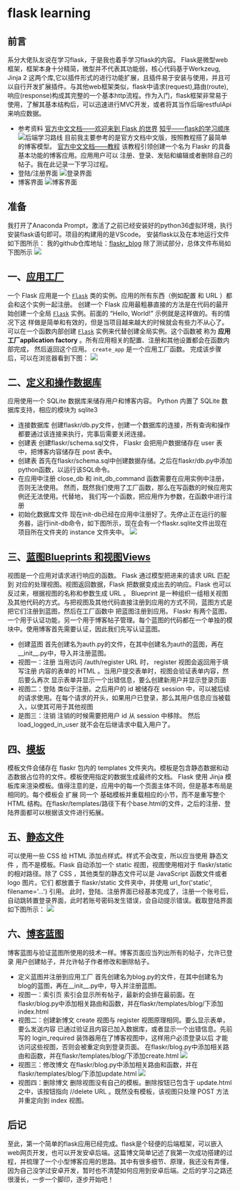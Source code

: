 # flask learning
## 前言
系分大佬队友说在学习flask，于是我也着手学习flask的内容。
Flask是微型web框架，框架本身十分精简，微型并不代表其功能弱，核心代码基于Werkzeug, Jinja 2 这两个库,它以插件形式的进行功能扩展，且插件易于安装与使用，并且可以自行开发扩展插件。与其他web框架类似，flask中请求(request),路由(route),响应(response)构成其完整的一个基本http流程。作为入门，flask框架非常易于使用，了解其基本结构后，可以迅速进行MVC开发，或者将其当作后端restfulApi来响应数据。
- 参考资料
[官方中文文档——欢迎来到 Flask 的世界](http://dormousehole.readthedocs.io/en/latest/index.html)
[知乎——flask的学习顺序](https://www.zhihu.com/question/20135205)
![后端学习路线](http://www.runoob.com/wp-content/uploads/2018/01/weblearnpath3.png)
目前我主要参考的是官方文档中文版，按照教程搭了最简单的博客模型。
[官方中文文档——教程](http://dormousehole.readthedocs.io/en/latest/tutorial/index.html)
该教程引领创建一个名为 Flaskr 的具备基本功能的博客应用。应用用户可以 注册、登录、发贴和编辑或者删除自己的帖子。我在此记录一下学习过程。
- 登陆/注册界面
![登录界面](https://github.com/zichang06/markdownPics/blob/master/flask1.png?raw=true)
- 博客界面
![博客界面](https://github.com/zichang06/markdownPics/blob/master/flask2.png?raw=true)

## 准备
我打开了Anaconda Prompt，激活了之前已经安装好的python36虚拟环境，执行安装flask语句即可。项目的构建用的是VScode。
安装flask以及在本地运行文件如下图所示：
我的github仓库地址：[flaskr_blog](https://github.com/zichang06/flaskr_blog)
除了测试部分，总体文件布局如下图所示
![](https://github.com/zichang06/markdownPics/blob/master/flas31.png?raw=true)

## 一、[应用工厂](http://dormousehole.readthedocs.io/en/latest/tutorial/factory.html)

一个 Flask 应用是一个 [`Flask`](http://dormousehole.readthedocs.io/en/latest/api.html#flask.Flask) 类的实例。应用的所有东西（例如配置 和 URL ）都会和这个实例一起注册。
创建一个 Flask 应用最粗暴直接的方法是在代码的最开始创建一个全局 [`Flask`](http://dormousehole.readthedocs.io/en/latest/api.html#flask.Flask) 实例。前面的 “Hello, World!” 示例就是这样做的。有的情况下这 样做是简单和有效的，但是当项目越来越大的时候就会有些力不从心了。
可以在一个函数内部创建 [`Flask`](http://dormousehole.readthedocs.io/en/latest/api.html#flask.Flask) 实例来代替创建全局实例。这个函数被 称为 **应用工厂application factory** 。所有应用相关的配置、注册和其他设置都会在函数内部完成， 然后返回这个应用。
`create_app` 是一个应用工厂函数。
完成该步骤后，可以在浏览器看到下图：
![](https://github.com/zichang06/markdownPics/blob/master/flask5.png?raw=true)
## 二、[定义和操作数据库](http://dormousehole.readthedocs.io/en/latest/tutorial/database.html)
应用使用一个 SQLite 数据库来储存用户和博客内容。 Python 内置了 SQLite 数据库支持，相应的模块为 sqlite3 
- 连接数据库
	创建flaskr/db.py文件，创建一个数据库的连接，所有查询和操作都要通过该连接来执行，完事后需要关闭连接。
- 创建表
	创建flaskr/schema.sql文件， Flaskr 会把用户数据储存在 user 表中，把博客内容储存在 post 表中。
- 创建表
	首先在flaskr/schema.sql中创建数据存储。之后在flaskr/db.py中添加python函数，以运行该SQL命令。
- 在应用中注册
	close_db 和 init_db_command 函数需要在应用实例中注册，否则无法使用。 然而，既然我们使用了工厂函数，那么在写函数的时候应用实例还无法使用。代替地， 我们写一个函数，把应用作为参数，在函数中进行注册
- 初始化数据库文件
	现在init-db已经在应用中注册好了。先停止正在运行的服务器，运行init-db命令，如下图所示，现在会有一个flaskr.sqlite文件出现在项目所在文件夹的 instance 文件夹中。
	![](https://github.com/zichang06/markdownPics/blob/master/flask8.png?raw=true)

## 三、[蓝图Blueprints 和视图Views](http://dormousehole.readthedocs.io/en/latest/tutorial/views.html)
视图是一个应用对请求进行响应的函数。 Flask 通过模型把进来的请求 URL 匹配到 对应的处理视图。视图返回数据，Flask 把数据变成出去的响应。Flask 也可以反过来，根据视图的名称和参数生成 URL 。
Blueprint 是一种组织一组相关视图及其他代码的方式。与把视图及其他代码直接注册到应用的方式不同，蓝图方式是把它们注册到蓝图，然后在工厂函数中 把蓝图注册到应用。
Flaskr 有两个蓝图，一个用于认证功能，另一个用于博客帖子管理。每个蓝图的代码都在一个单独的模块中。使用博客首先需要认证，因此我们先写认证蓝图。
- 创建蓝图
	首先创建名为auth.py的文件，在其中创建名为auth的蓝图，再在__init__.py中，导入并注册蓝图。
- 视图一：注册
	当用访问 /auth/register URL 时， register 视图会返回用于填写注册 内容的表单的 HTML 。当用户提交表单时，视图会验证表单内容，然后要么再次 显示表单并显示一个出错信息，要么创建新用户并显示登录页面
- 视图二：登陆
	类似于注册。之后用户的 id 被储存在 session 中，可以被后续的请求使用。在每个请求的开头，如果用户已登录，那么其用户信息应当被载入，以使其可用于其他视图
- 是图三：注销
	注销的时候需要把用户 id 从 session 中移除。 然后 load_logged_in_user 就不会在后继请求中载入用户了。

## 四、[模板](http://dormousehole.readthedocs.io/en/latest/tutorial/templates.html)
模板文件会储存在 flaskr 包内的 templates 文件夹内。模板是包含静态数据和动态数据占位符的文件。模板使用指定的数据生成最终的文档。 Flask 使用 Jinja 模板库来渲染模板。值得注意的是，应用中的每一个页面主体不同，但是基本布局是相同的。每个模板会 扩展 同一个 基础模板并重载相应的小节，而不是重写整个 HTML 结构。在flaskr/templates/路径下有个base.html的文件，之后的注册、登陆界面都可以根据该文件进行拓展。

## 五、[静态文件](http://dormousehole.readthedocs.io/en/latest/tutorial/static.html)
可以使用一些 CSS 给 HTML 添加点样式。样式不会改变，所以应当使用 静态文件 ，而不是模板。Flask 自动添加一个 static 视图，视图使用相对于 flaskr/static 的相对路径。除了 CSS ，其他类型的静态文件可以是 JavaScript 函数文件或者 logo 图片。它们 都放置于 flaskr/static 文件夹中，并使用 url_for('static', filename='...') 引用。
此时，登陆、注册界面已经基本完成了，注册一个账号后，自动跳转置登录界面，此时若账号密码发生错误，会自动提示错误。截取登陆界面如下图所示：
![](https://github.com/zichang06/markdownPics/blob/master/flask9.png?raw=true)

## 六、[博客蓝图](http://dormousehole.readthedocs.io/en/latest/tutorial/blog.html)
博客蓝图与验证蓝图所使用的技术一样。博客页面应当列出所有的帖子，允许已登录 用户创建帖子，并允许帖子作者修改和删除帖子。
- 定义蓝图并注册到应用工厂
	首先创建名为blog.py的文件，在其中创建名为blog的蓝图，再在__init__.py中，导入并注册蓝图。
- 视图一：索引页
	索引会显示所有帖子，最新的会排在最前面。在flaskr/blog.py中添加相关路由和函数，并在flaskr/templates/blog/下添加index.html
- 视图二：创建新博文
	create 视图与 register 视图原理相同。要么显示表单，要么发送内容 已通过验证且内容已加入数据库，或者显示一个出错信息。先前写的 login_required 装饰器用在了博客视图中，这样用户必须登录以后 才能访问这些视图，否则会被重定向到登录页面。
	在flaskr/blog.py中添加相关路由和函数，并在flaskr/templates/blog/下添加create.html
	![](https://github.com/zichang06/markdownPics/blob/master/flask11.png?raw=true)
- 视图三：修改博文
	在flaskr/blog.py中添加相关路由和函数，并在flaskr/templates/blog/下添加update.html
	![](https://github.com/zichang06/markdownPics/blob/master/flask10.png?raw=true)
- 视图四：删除博文
	删除视图没有自己的模板。删除按钮已包含于 update.html 之中，该按钮指向 /<id>/delete URL 。既然没有模板，该视图只处理 POST 方法并重定向到 index 视图。
	

## 后记
至此，第一个简单的flask应用已经完成。flask是个轻便的后端框架，可以嵌入web网页开发，也可以开发安卓后端。这篇博文简单记述了我第一次成功搭建的过程，并梳理了一个小型博客应用的思路。其中有很多细节、原理，我还没有弄懂，因为自己没学过安卓开发，暂时也不清楚如何应用到安卓后端。之后的学习之路还很漫长，一步一个脚印，逐步开始吧！

